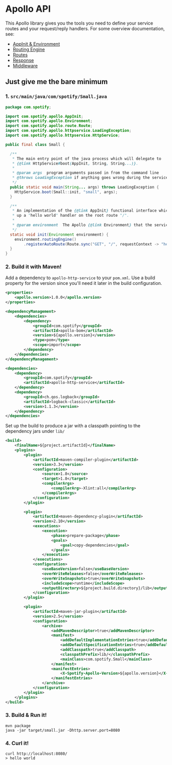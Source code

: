 # Apollo API

This Apollo library gives you the tools you need to define your service routes and your
request/reply handlers. For some overview documentation, see:

* [AppInit & Environment](docs/app-init-environment.md)
* [Routing Engine](docs/routing-engine.md)
* [Routes](docs/routes.md)
* [Response](docs/response.md)
* [Middleware](docs/middleware.md)

## Just give me the bare minimum

### 1. `src/main/java/com/spotify/Small.java`

```java
package com.spotify;

import com.spotify.apollo.AppInit;
import com.spotify.apollo.Environment;
import com.spotify.apollo.route.Route;
import com.spotify.apollo.httpservice.LoadingException;
import com.spotify.apollo.httpservice.HttpService;

public final class Small {

  /**
   * The main entry point of the java process which will delegate to
   * {@link HttpService#boot(AppInit, String, String...)}.
   *
   * @param args  program arguments passed in from the command line
   * @throws LoadingException if anything goes wrong during the service boot sequence
   */
  public static void main(String... args) throws LoadingException {
    HttpService.boot(Small::init, "small", args);
  }

  /**
   * An implementation of the {@link AppInit} functional interface which simply sets
   * up a "hello world" handler on the root route "/".
   *
   * @param environment  The Apollo {@link Environment} that the service is in.
   */
  static void init(Environment environment) {
    environment.routingEngine()
        .registerAutoRoute(Route.sync("GET", "/", requestContext -> "hello world"));
  }
}
```

### 2. Build it with Maven!

Add a dependency to `apollo-http-service` to your `pom.xml`. Use a build property for the
version since you'll need it later in the build configuration.

```xml
<properties>
    <apollo.version>1.0.0</apollo.version>
</properties>

<dependencyManagement>
    <dependencies>
        <dependency>
            <groupId>com.spotify</groupId>
            <artifactId>apollo-bom</artifactId>
            <version>${apollo.version}</version>
            <type>pom</type>
            <scope>import</scope>
        </dependency>
    </dependencies>
</dependencyManagement>

<dependencies>
    <dependency>
        <groupId>com.spotify</groupId>
        <artifactId>apollo-http-service</artifactId>
    </dependency>
    <dependency>
        <groupId>ch.qos.logback</groupId>
        <artifactId>logback-classic</artifactId>
        <version>1.1.3</version>
    </dependency>
</dependencies>
```

Set up the build to produce a jar with a classpath pointing to the dependency jars under `lib/`

```xml
<build>
    <finalName>${project.artifactId}</finalName>
    <plugins>
        <plugin>
            <artifactId>maven-compiler-plugin</artifactId>
            <version>3.3</version>
            <configuration>
                <source>1.8</source>
                <target>1.8</target>
                <compilerArgs>
                    <compilerArg>-Xlint:all</compilerArg>
                </compilerArgs>
            </configuration>
        </plugin>

        <plugin>
            <artifactId>maven-dependency-plugin</artifactId>
            <version>2.10</version>
            <executions>
                <execution>
                    <phase>prepare-package</phase>
                    <goals>
                        <goal>copy-dependencies</goal>
                    </goals>
                </execution>
            </executions>
            <configuration>
                <useBaseVersion>false</useBaseVersion>
                <overWriteReleases>false</overWriteReleases>
                <overWriteSnapshots>true</overWriteSnapshots>
                <includeScope>runtime</includeScope>
                <outputDirectory>${project.build.directory}/lib</outputDirectory>
            </configuration>
        </plugin>

        <plugin>
            <artifactId>maven-jar-plugin</artifactId>
            <version>2.5</version>
            <configuration>
                <archive>
                    <addMavenDescriptor>true</addMavenDescriptor>
                    <manifest>
                        <addDefaultImplementationEntries>true</addDefaultImplementationEntries>
                        <addDefaultSpecificationEntries>true</addDefaultSpecificationEntries>
                        <addClasspath>true</addClasspath>
                        <classpathPrefix>lib/</classpathPrefix>
                        <mainClass>com.spotify.Small</mainClass>
                    </manifest>
                    <manifestEntries>
                        <X-Spotify-Apollo-Version>${apollo.version}</X-Spotify-Apollo-Version>
                    </manifestEntries>
                </archive>
            </configuration>
        </plugin>
    </plugins>
</build>
```

### 3. Build & Run it!

```
mvn package
java -jar target/small.jar -Dhttp.server.port=8080
```

### 4. Curl it!

```
curl http://localhost:8080/
> hello world
```
